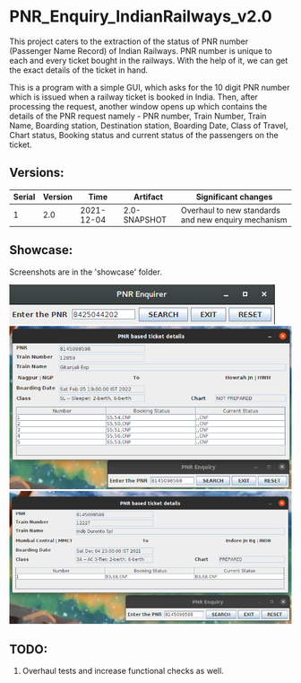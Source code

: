# PNR_Enquiry_IndianRailways_v2.0

This project caters to the extraction of the status of PNR number (Passenger Name Record) of Indian Railways. PNR number is unique to each and every ticket bought in the railways. With the help of it,
we can get the exact details of the ticket in hand.

This is a program with a simple GUI, which asks for the 10 digit PNR number which is issued when a railway ticket is booked in India. Then, after processing the request, another window opens up which
contains the details of the PNR request namely - PNR number, Train Number, Train Name, Boarding station, Destination station, Boarding Date, Class of Travel, Chart status, Booking status and current
status of the passengers on the ticket.

## Versions:

| Serial | Version | Time | Artifact | Significant changes | 
| ------ | ------- | ---- | -------- | ------------------- |
| 1      | 2.0     | 2021-12-04   | 2.0-SNAPSHOT | Overhaul to new standards and new enquiry mechanism |

## Showcase:

Screenshots are in the 'showcase' folder.

![alt text](showcase/only_input_prompt.png)
![alt text](showcase/result_multiple_psgn_confirm_ticket_2022_SL.png)
![alt text](showcase/result_single_psgn_confirm_ticket_2021_3AC.png)

## TODO:

1. Overhaul tests and increase functional checks as well.